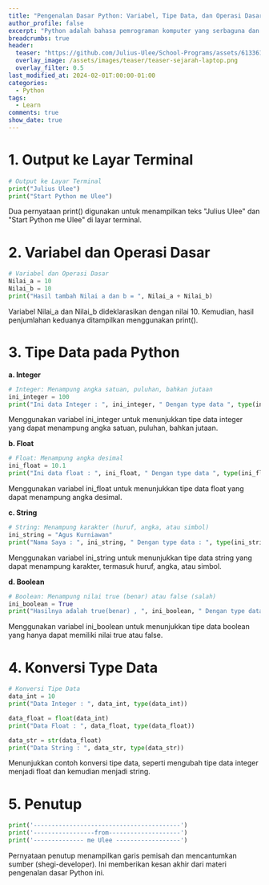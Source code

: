 ```yaml
---
title: "Pengenalan Dasar Python: Variabel, Tipe Data, dan Operasi Dasar"
author_profile: false
excerpt: "Python adalah bahasa pemrograman komputer yang serbaguna dan dapat digunakan untuk berbagai jenis program. Python dapat digunakan untuk membangun situs, software/aplikasi, mengotomatiskan tugas, dan melakukan analisis data."
breadcrumbs: true
header:
  teaser: "https://github.com/Julius-Ulee/School-Programs/assets/61336116/5d588504-081b-4da7-8e83-fc3ed7af8736"
  overlay_image: /assets/images/teaser/teaser-sejarah-laptop.png
  overlay_filter: 0.5
last_modified_at: 2024-02-01T:00:00-01:00
categories:
  - Python
tags:
  - Learn
comments: true
show_date: true
---
```


# 1. Output ke Layar Terminal
```py
# Output ke Layar Terminal
print("Julius Ulee")
print("Start Python me Ulee")
```
Dua pernyataan print() digunakan untuk menampilkan teks "Julius Ulee" dan "Start Python me Ulee" di layar terminal.

# 2. Variabel dan Operasi Dasar
```py
# Variabel dan Operasi Dasar
Nilai_a = 10
Nilai_b = 10
print("Hasil tambah Nilai a dan b = ", Nilai_a + Nilai_b)
```
Variabel Nilai_a dan Nilai_b dideklarasikan dengan nilai 10. Kemudian, hasil penjumlahan keduanya ditampilkan menggunakan print().

# 3. Tipe Data pada Python
**a. Integer**

```py
# Integer: Menampung angka satuan, puluhan, bahkan jutaan
ini_integer = 100
print("Ini data Integer : ", ini_integer, " Dengan type data ", type(ini_integer))

```
Menggunakan variabel ini_integer untuk menunjukkan tipe data integer yang dapat menampung angka satuan, puluhan, bahkan jutaan.

**b. Float**
```py
# Float: Menampung angka desimal
ini_float = 10.1
print("Ini data float : ", ini_float, " Dengan type data ", type(ini_float))
```
Menggunakan variabel ini_float untuk menunjukkan tipe data float yang dapat menampung angka desimal.

**c. String**
```py
# String: Menampung karakter (huruf, angka, atau simbol)
ini_string = "Agus Kurniawan"
print("Nama Saya : ", ini_string, " Dengan type data : ", type(ini_string))
```
Menggunakan variabel ini_string untuk menunjukkan tipe data string yang dapat menampung karakter, termasuk huruf, angka, atau simbol.

**d. Boolean**
```py
# Boolean: Menampung nilai true (benar) atau false (salah)
ini_boolean = True
print("Hasilnya adalah true(benar) , ", ini_boolean, " Dengan type data ", type(ini_boolean))
```
Menggunakan variabel ini_boolean untuk menunjukkan tipe data boolean yang hanya dapat memiliki nilai true atau false.

# 4. Konversi Type Data
```py
# Konversi Tipe Data
data_int = 10
print("Data Integer : ", data_int, type(data_int))

data_float = float(data_int)
print("Data Float : ", data_float, type(data_float))

data_str = str(data_float)
print("Data String : ", data_str, type(data_str))
```
Menunjukkan contoh konversi tipe data, seperti mengubah tipe data integer menjadi float dan kemudian menjadi string.

# 5. Penutup
```py
print('-----------------------------------------')
print('-----------------from--------------------')
print('-------------- me Ulee ------------------')
```
Pernyataan penutup menampilkan garis pemisah dan mencantumkan sumber (shegi-developer). Ini memberikan kesan akhir dari materi pengenalan dasar Python ini.
